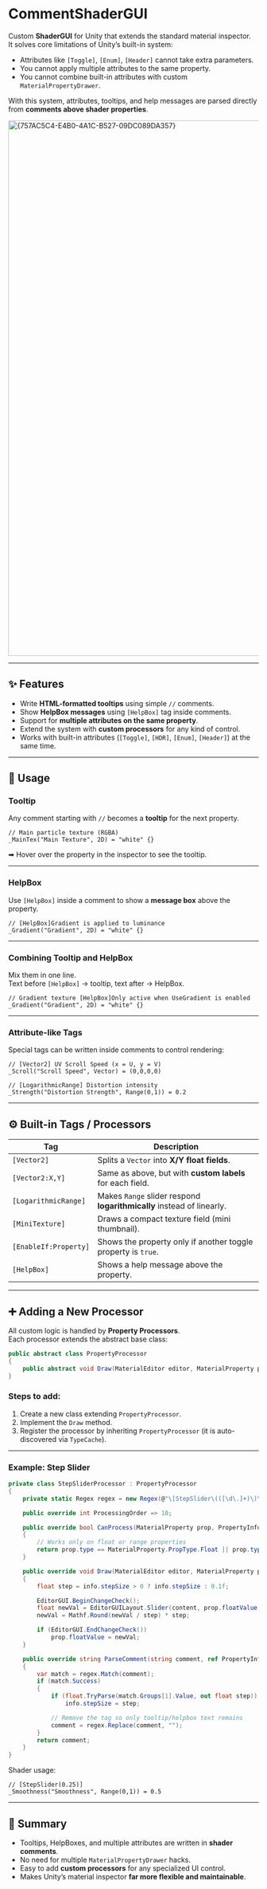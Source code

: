 # CommentShaderGUI

Custom **ShaderGUI** for Unity that extends the standard material inspector.  
It solves core limitations of Unity’s built-in system:

- Attributes like `[Toggle]`, `[Enum]`, `[Header]` cannot take extra parameters.  
- You cannot apply multiple attributes to the same property.  
- You cannot combine built-in attributes with custom `MaterialPropertyDrawer`.  

With this system, attributes, tooltips, and help messages are parsed directly from **comments above shader properties**.  

<img width="853" height="1075" alt="{757AC5C4-E4B0-4A1C-B527-09DC089DA357}" src="https://github.com/user-attachments/assets/d6c7173f-3854-4bc5-a950-9140586c38a8" />


---

## ✨ Features

- Write **HTML-formatted tooltips** using simple `//` comments.  
- Show **HelpBox messages** using `[HelpBox]` tag inside comments.  
- Support for **multiple attributes on the same property**.  
- Extend the system with **custom processors** for any kind of control.  
- Works with built-in attributes (`[Toggle]`, `[HDR]`, `[Enum]`, `[Header]`) at the same time.  

---

## 📝 Usage

### Tooltip
Any comment starting with `//` becomes a **tooltip** for the next property.

```shader
// Main particle texture (RGBA)
_MainTex("Main Texture", 2D) = "white" {}
```

➡ Hover over the property in the inspector to see the tooltip.

---

### HelpBox
Use `[HelpBox]` inside a comment to show a **message box** above the property.

```shader
// [HelpBox]Gradient is applied to luminance
_Gradient("Gradient", 2D) = "white" {}
```

---

### Combining Tooltip and HelpBox
Mix them in one line.  
Text before `[HelpBox]` → tooltip, text after → HelpBox.

```shader
// Gradient texture [HelpBox]Only active when UseGradient is enabled
_Gradient("Gradient", 2D) = "white" {}
```

---

### Attribute-like Tags
Special tags can be written inside comments to control rendering:  

```shader
// [Vector2] UV Scroll Speed (x = U, y = V)
_Scroll("Scroll Speed", Vector) = (0,0,0,0)

// [LogarithmicRange] Distortion intensity
_Strength("Distortion Strength", Range(0,1)) = 0.2
```

---

## ⚙️ Built-in Tags / Processors

| Tag                   | Description                                                                 |
|------------------------|-----------------------------------------------------------------------------|
| `[Vector2]`            | Splits a `Vector` into **X/Y float fields**.                               |
| `[Vector2:X,Y]`        | Same as above, but with **custom labels** for each field.                  |
| `[LogarithmicRange]`   | Makes `Range` slider respond **logarithmically** instead of linearly.       |
| `[MiniTexture]`        | Draws a compact texture field (mini thumbnail).                            |
| `[EnableIf:Property]`  | Shows the property only if another toggle property is `true`.               |
| `[HelpBox]`            | Shows a help message above the property.                                   |

---

## ➕ Adding a New Processor

All custom logic is handled by **Property Processors**.  
Each processor extends the abstract base class:

```csharp
public abstract class PropertyProcessor
{
    public abstract void Draw(MaterialEditor editor, MaterialProperty prop, PropertyInfo info, GUIContent content);
}
```

### Steps to add:
1. Create a new class extending `PropertyProcessor`.  
2. Implement the `Draw` method.  
3. Register the processor by inheriting `PropertyProcessor` (it is auto-discovered via `TypeCache`).  

---

### Example: Step Slider

```csharp
private class StepSliderProcessor : PropertyProcessor
{
    private static Regex regex = new Regex(@"\[StepSlider\(([\d\.]+)\)\]");

    public override int ProcessingOrder => 10;

    public override bool CanProcess(MaterialProperty prop, PropertyInfo info, List<string> unityAttributes)
    {
        // Works only on float or range properties
        return prop.type == MaterialProperty.PropType.Float || prop.type == MaterialProperty.PropType.Range;
    }

    public override void Draw(MaterialEditor editor, MaterialProperty prop, PropertyInfo info, GUIContent content)
    {
        float step = info.stepSize > 0 ? info.stepSize : 0.1f;

        EditorGUI.BeginChangeCheck();
        float newVal = EditorGUILayout.Slider(content, prop.floatValue, prop.rangeLimits.x, prop.rangeLimits.y);
        newVal = Mathf.Round(newVal / step) * step;

        if (EditorGUI.EndChangeCheck())
            prop.floatValue = newVal;
    }

    public override string ParseComment(string comment, ref PropertyInfo info, ref string helpBox)
    {
        var match = regex.Match(comment);
        if (match.Success)
        {
            if (float.TryParse(match.Groups[1].Value, out float step))
                info.stepSize = step;

            // Remove the tag so only tooltip/helpbox text remains
            comment = regex.Replace(comment, "");
        }
        return comment;
    }
}
```

Shader usage:

```shader
// [StepSlider(0.25)]
_Smoothness("Smoothness", Range(0,1)) = 0.5
```

---

## 🚀 Summary

- Tooltips, HelpBoxes, and multiple attributes are written in **shader comments**.  
- No need for multiple `MaterialPropertyDrawer` hacks.  
- Easy to add **custom processors** for any specialized UI control.  
- Makes Unity’s material inspector **far more flexible and maintainable**.
